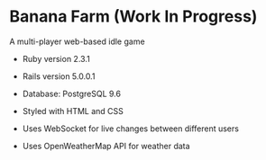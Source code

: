 # Banana Farm (Work In Progress)

A multi-player web-based idle game

- Ruby version 2.3.1
- Rails version 5.0.0.1
- Database: PostgreSQL 9.6
- Styled with HTML and CSS

- Uses WebSocket for live changes between different users
- Uses OpenWeatherMap API for weather data

